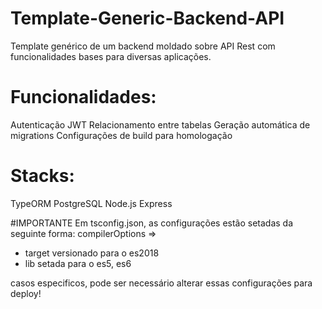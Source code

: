 # Template-Generic-Backend-API
Template genérico de um backend moldado sobre API Rest com funcionalidades bases para diversas aplicações.  

# Funcionalidades:
Autenticação JWT
Relacionamento entre tabelas 
Geração automática de migrations 
Configurações de build para homologação

# Stacks:
TypeORM 
PostgreSQL
Node.js
Express

#IMPORTANTE
Em tsconfig.json, as configurações estão setadas da seguinte forma:
compilerOptions => 
  - target versionado para o es2018 
  - lib setada para o es5, es6
  
casos especificos, pode ser necessário alterar essas configurações para deploy!
